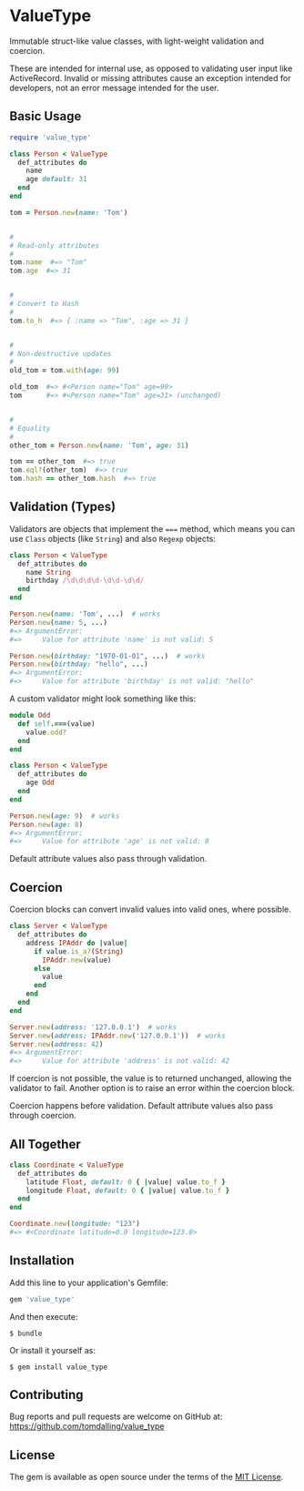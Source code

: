 # ValueType

Immutable struct-like value classes, with light-weight validation and coercion.

These are intended for internal use, as opposed to validating user input like ActiveRecord.
Invalid or missing attributes cause an exception intended for developers,
not an error message intended for the user.

## Basic Usage

```ruby
require 'value_type'

class Person < ValueType
  def_attributes do
    name
    age default: 31
  end
end

tom = Person.new(name: 'Tom')


#
# Read-only attributes
#
tom.name  #=> "Tom"
tom.age  #=> 31


#
# Convert to Hash
#
tom.to_h  #=> { :name => "Tom", :age => 31 }


#
# Non-destructive updates
#
old_tom = tom.with(age: 99)

old_tom  #=> #<Person name="Tom" age=99>
tom      #=> #<Person name="Tom" age=31> (unchanged)


#
# Equality
#
other_tom = Person.new(name: 'Tom', age: 31)

tom == other_tom  #=> true
tom.eql?(other_tom)  #=> true
tom.hash == other_tom.hash  #=> true
```


## Validation (Types)

Validators are objects that implement the `===` method,
which means you can use `Class` objects (like `String`) and also `Regexp` objects:

```ruby
class Person < ValueType
  def_attributes do
    name String
    birthday /\d\d\d\d-\d\d-\d\d/
  end
end

Person.new(name: 'Tom', ...)  # works
Person.new(name: 5, ...)
#=> ArgumentError:
#=>     Value for attribute 'name' is not valid: 5

Person.new(birthday: "1970-01-01", ...)  # works
Person.new(birthday: "hello", ...)
#=> ArgumentError:
#=>     Value for attribute 'birthday' is not valid: "hello"
```

A custom validator might look something like this:

```ruby
module Odd
  def self.===(value)
    value.odd?
  end
end

class Person < ValueType
  def_attributes do
    age Odd
  end
end

Person.new(age: 9)  # works
Person.new(age: 8)
#=> ArgumentError:
#=>     Value for attribute 'age' is not valid: 8
```

Default attribute values also pass through validation.


## Coercion

Coercion blocks can convert invalid values into valid ones, where possible.

```ruby
class Server < ValueType
  def_attributes do
    address IPAddr do |value|
      if value.is_a?(String)
        IPAddr.new(value)
      else
        value
      end
    end
  end
end

Server.new(address: '127.0.0.1')  # works
Server.new(address: IPAddr.new('127.0.0.1'))  # works
Server.new(address: 42)
#=> ArgumentError:
#=>     Value for attribute 'address' is not valid: 42
```

If coercion is not possible, the value is to returned unchanged, allowing the validator to fail.
Another option is to raise an error within the coercion block.

Coercion happens before validation.
Default attribute values also pass through coercion.

## All Together

```ruby
class Coordinate < ValueType
  def_attributes do
    latitude Float, default: 0 { |value| value.to_f }
    longitude Float, default: 0 { |value| value.to_f }
  end
end

Coordinate.new(longitude: "123")
#=> #<Coordinate latitude=0.0 longitude=123.0>
```


## Installation

Add this line to your application's Gemfile:

```ruby
gem 'value_type'
```

And then execute:

    $ bundle

Or install it yourself as:

    $ gem install value_type


## Contributing

Bug reports and pull requests are welcome on GitHub at:
https://github.com/tomdalling/value_type


## License

The gem is available as open source under the terms of the [MIT
License](http://opensource.org/licenses/MIT).

